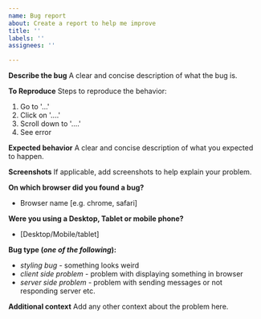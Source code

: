 ```yaml
---
name: Bug report
about: Create a report to help me improve
title: ''
labels: ''
assignees: ''

---
```


**Describe the bug**
A clear and concise description of what the bug is.

**To Reproduce**
Steps to reproduce the behavior:
1. Go to '...'
2. Click on '....'
3. Scroll down to '....'
4. See error

**Expected behavior**
A clear and concise description of what you expected to happen.

**Screenshots**
If applicable, add screenshots to help explain your problem.

**On which browser did you found a bug?**
 - Browser name [e.g. chrome, safari]

**Were you using a Desktop, Tablet or mobile phone?**
- [Desktop/Mobile/tablet]

**Bug type (_one of the following_):**
- _styling bug_ - something looks weird
- _client side problem_ - problem with displaying something in browser
- _server side problem_ - problem with sending messages or not responding server etc.

**Additional context**
Add any other context about the problem here.
